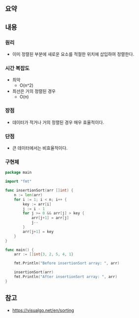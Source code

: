 ## 요약

## 내용
### 원리
- 이미 정렬된 부분에 새로운 요소를 적절한 위치에  삽입하여 정렬한다.
### 시간 복잡도
- 최악
	- O(n^2)
- 최선은 거의 정렬된 경우 
	- O(n)
### 장점
- 데이터가 적거나 거의 정렬된 경우 매우 효율적이다.
### 단점
- 큰 데이터에서는 비효율적이다.
### 구현체
```go
package main

import "fmt"

func insertionSort(arr []int) {
	n := len(arr)
	for i := 1; i < n; i++ {
		key := arr[i]
		j := i - 1
		for j >= 0 && arr[j] > key {
			arr[j+1] = arr[j]
			j--
		}
		arr[j+1] = key
	}
}

func main() {
	arr := []int{3, 2, 5, 4, 1}

	fmt.Println("Before insertionSort array: ", arr)

	insertionSort(arr)
	fmt.Println("After insertionSort array: ", arr)
}
```
## 참고
- https://visualgo.net/en/sorting